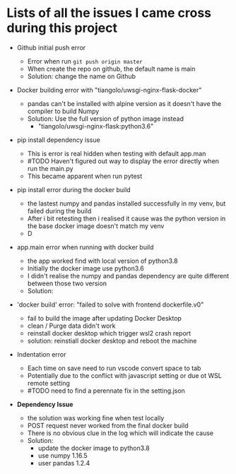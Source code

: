 # Lists of all the issues I came cross during this project

- Github initial push error
  - Error when run ```git push origin master```
  - When create the repo on github, the default name is main
  - Solution: change the name on Github
  
- Docker building error with "tiangolo/uwsgi-nginx-flask-docker"
  - pandas can't be installed with alpine version as it doesn't have the compiler to build Numpy
  - Solution: Use the full version of python image instead
    - "tiangolo/uwsgi-nginx-flask:python3.6"

- pip install dependency issue
  - This is error is real hidden when testing with default app.man
  - #TODO Haven't figured out way to display the error directly when run the main.py
  - This became apparent when run pytest

- pip install error during the docker build
  - the lastest numpy and pandas installed successfully in my venv, but failed during the build
  - After i bit retesting then i realised it cause was the python version in the base docker image doesn't match my venv
  - D

- app.main error when running with docker build
  - the app worked find with local version of python3.8
  - Initially the docker image use python3.6
  - I didn't realise the numpy and pandas dependency are quite different between those two version
  - Solution:

- 'docker build' error: "failed to solve with frontend dockerfile.v0"
  - fail to build the image after updating Docker Desktop
  - clean / Purge data didn't work
  - reinstall docker desktop which trigger wsl2 crash report
  - solution: reinstiall docker desktop and reboot the machine

- Indentation error
  - Each time on save need to run vscode convert space to tab
  - Potentially due to the conflict with javascript setting or due ot WSL remote setting
  - #TODO need to find a perennate fix in the setting.json

- **Dependency Issue**
  - the solution was working fine when test locally
  - POST request never worked from the final docker build
  - There is no obvious clue in the log which will indicate the cause
  - Solution:
    - update the docker image to python3.8
    - use numpy 1.16.5
    - user pandas 1.2.4
